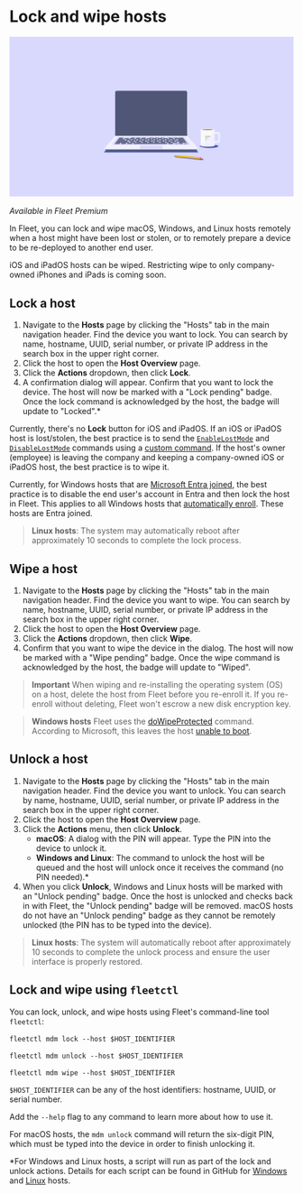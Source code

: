 # Lock and wipe hosts

![Lock and wipe hosts](../website/assets/images/articles/sysadmin-diaries-1600x900@2x.png)

_Available in Fleet Premium_

In Fleet, you can lock and wipe macOS, Windows, and Linux hosts remotely when a host might have been lost or stolen, or to remotely prepare a device to be re-deployed to another end user.

iOS and iPadOS hosts can be wiped. Restricting wipe to only company-owned iPhones and iPads is coming soon.

## Lock a host

1. Navigate to the **Hosts** page by clicking the "Hosts" tab in the main navigation header. Find the device you want to lock. You can search by name, hostname, UUID, serial number, or private IP address in the search box in the upper right corner.
2. Click the host to open the **Host Overview** page.
3. Click the **Actions** dropdown, then click  **Lock**.
4. A confirmation dialog will appear. Confirm that you want to lock the device. The host will now be marked with a "Lock pending" badge. Once the lock command is acknowledged by the host, the badge will update to "Locked".*

Currently, there's no **Lock** button for iOS and iPadOS. If an iOS or iPadOS host is lost/stolen, the best practice is to send the [`EnableLostMode`](https://developer.apple.com/documentation/devicemanagement/enable_lost_mode) and [`DisableLostMode`](https://developer.apple.com/documentation/devicemanagement/disable_lost_mode) commands using a [custom command](https://fleetdm.com/guides/mdm-commands). If the host's owner (employee) is leaving the company and keeping a company-owned iOS or iPadOS host, the best practice is to wipe it.

Currently, for Windows hosts that are [Microsoft Entra joined](https://learn.microsoft.com/en-us/entra/identity/devices/concept-directory-join), the best practice is to disable the end user's account in Entra and then lock the host in Fleet. This applies to all Windows hosts that [automatically enroll](https://fleetdm.com/guides/windows-mdm-setup#automatic-enrollment). These hosts are Entra joined.

> **Linux hosts**: The system may automatically reboot after approximately 10 seconds to complete the lock process.

## Wipe a host

1. Navigate to the **Hosts** page by clicking the "Hosts" tab in the main navigation header. Find the device you want to wipe. You can search by name, hostname, UUID, serial number, or private IP address in the search box in the upper right corner.
2. Click the host to open the **Host Overview** page.
3. Click the **Actions** dropdown, then click  **Wipe**.
4. Confirm that you want to wipe the device in the dialog. The host will now be marked with a "Wipe pending" badge. Once the wipe command is acknowledged by the host, the badge will update to "Wiped".

> **Important** When wiping and re-installing the operating system (OS) on a host, delete the host from Fleet before you re-enroll it. If you re-enroll without deleting, Fleet won't escrow a new disk encryption key.

> **Windows hosts** Fleet uses the [doWipeProtected](https://learn.microsoft.com/en-us/windows/client-management/mdm/remotewipe-csp#dowipeprotected) command. According to Microsoft, this leaves the host [unable to boot](https://learn.microsoft.com/en-us/windows/client-management/mdm/remotewipe-csp#:~:text=In%20some%20device%20configurations%2C%20this%20command%20may%20leave%20the%20device%20unable%20to%20boot.).

## Unlock a host

1. Navigate to the **Hosts** page by clicking the "Hosts" tab in the main navigation header. Find the device you want to unlock. You can search by name, hostname, UUID, serial number, or private IP address in the search box in the upper right corner.
2. Click the host to open the **Host Overview** page.
3. Click the **Actions** menu, then click **Unlock**.
    - **macOS**: A dialog with the PIN will appear. Type the PIN into the device to unlock it.
    - **Windows and Linux**: The command to unlock the host will be queued and the host will unlock once it receives the command (no PIN needed).*
4. When you click **Unlock**, Windows and Linux hosts will be marked with an "Unlock pending" badge. Once the host is unlocked and checks back in with Fleet, the "Unlock pending" badge will be removed. macOS hosts do not have an "Unlock pending" badge as they cannot be remotely unlocked (the PIN has to be typed into the device).

> **Linux hosts**: The system will automatically reboot after approximately 10 seconds to complete the unlock process and ensure the user interface is properly restored.

## Lock and wipe using `fleetctl`

You can lock, unlock, and wipe hosts using Fleet's command-line tool `fleetctl`:

```shell
fleetctl mdm lock --host $HOST_IDENTIFIER
```

```shell
fleetctl mdm unlock --host $HOST_IDENTIFIER
```

```shell
fleetctl mdm wipe --host $HOST_IDENTIFIER
```

`$HOST_IDENTIFIER` can be any of the host identifiers: hostname, UUID, or serial number.

Add the `--help` flag to any command to learn more about how to use it.

For macOS hosts, the `mdm unlock` command will return the six-digit PIN, which must be typed into the device in order to finish unlocking it. 

*For Windows and Linux hosts, a script will run as part of the lock and unlock actions. Details for each script can be found in GitHub for [Windows](https://github.com/fleetdm/fleet/tree/main/ee/server/service/embedded_scripts/windows_lock.ps1) and [Linux](https://github.com/fleetdm/fleet/tree/main/ee/server/service/embedded_scripts/linux_lock.sh) hosts.

<meta name="articleTitle" value="Lock and wipe hosts">
<meta name="authorFullName" value="JD Strong">
<meta name="authorGitHubUsername" value="spokanemac">
<meta name="category" value="guides">
<meta name="publishedOn" value="2024-07-09">
<meta name="articleImageUrl" value="../website/assets/images/articles/sysadmin-diaries-1600x900@2x.png">
